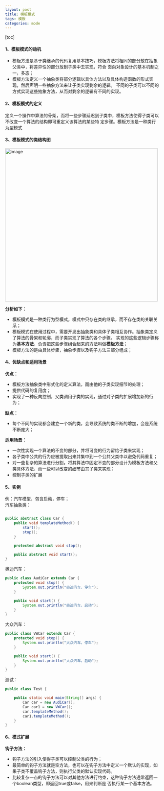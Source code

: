 ```yaml
---
layout: post
title: 模板模式
tags: 模板
categories: mode
--- 
```

[toc]   
      
    
#### 1、模板模式的动机    
* 模板方法是基于类继承的代码复用基本技巧，模板方法将相同的部分放在抽象父类中，将差异性的部分放到子类中去实现，符合
面向对象设计的基本机制之一，多态；   
* 模板方法定义一个抽象类将部分逻辑以具体方法以及具体构造函数的形式实现，然后声明一些抽象方法来让子类实现剩余的逻辑。
不同的子类可以不同的方式实现这些抽象方法，从而对剩余的逻辑有不同的实现。  

#### 2、模板模式的定义   
定义一个操作中算法的骨架，而将一些步骤延迟到子类中，模板方法使得子类可以不改变一个算法的结构即可重定义该算法的某些特
定步骤。模板方法是一种类行为型模式
	    
#### 3、模板模式的类结构图     
<img src="https://zy123a.github.io/zy-blog/images/mode/模板模式.png" width="500" height="500" alt="image"/>    
 
**分析如下：**  
* 模板模式是一种类行为型模式，模式中只存在类的继承，而不存在类的关联关系；  
* 模板模式在使用过程中，需要开发出抽象类和具体子类相互协作。抽象类定义了算法的骨架和轮廓，而子类实现了算法的各个步骤。
实现的这些逻辑步骤称为**基本方法**，负责把这些步骤组合起来的方法叫做**模板方法**；   
* 模板方法的是由具体步骤，抽象步骤以及钩子方法三部分组成；  

#### 4、优缺点和适用场景   
**优点：**   
* 模板方法抽象类中形式化的定义算法，而由他的子类实现细节的处理；   
* 提供代码的复用度；  
* 实现了一种反向控制，父类调用子类的实现，通过对子类的扩展增加新的行为；  
   
**缺点：**  
* 每个不同的实现都会建立一个新的类，会导致系统的类不断的增加，会是系统不断庞大；

**适用场景：**  
* 一次性实现一个算法的不变的部分，并将可变的行为留给子类来实现；  
* 各子类中公共的行为应被提取出来并集中到一个公共父类中以避免代码重复；  
* 对一些复杂的算法进行分割，将其算法中固定不变的部分设计为模板方法和父类具体方法，而一些可以改变的细节由其子类来实现；  
* 控制子类的扩展

#### 5、实例
例：汽车模型，包含启动，停车；    
  汽车抽象类：   
```java

public abstract class Car {
    public void templateMethod() {
        start();
        stop();
    }

    protected abstract void stop();

    public abstract void start();
}
```   

奥迪汽车：  
```java
public class AudiCar extends Car {
    protected void stop() {
        System.out.println("奥迪汽车，停车");
    }

    public void start() {
        System.out.println("奥迪汽车，启动");
    }
}
```   

大众汽车：  
```java
public class VWCar extends Car {
    protected void stop() {
        System.out.println("大众汽车，停车");
    }

    public void start() {
        System.out.println("大众汽车，启动");
    }
}

```   

测试：  
```java
public class Test {

    public static void main(String[] args) {
        Car car = new AudiCar();
        Car car1 = new VWCar();
        car.templateMethod();
        car1.templateMethod();
    }
}
```  

#### 6、模式扩展  
**钩子方法：**  
 * 钩子方法的引入使得子类可以控制父类的行为；  
 * 最简单的钩子方法就是空方法，也可以在钩子方法中定义一个默认的实现，如果子类不覆盖钩子方法，则执行父类的默认实现代码。    
 * 比较复杂一点的钩子方法可以对其他方法进行约束，这种钩子方法通常返回一个boolean类型，即返回true或false，用来判断是
 否执行某一个基本方法。